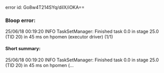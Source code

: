 error id: Go8w4T214SYq/dilX/iOKA==
### Bloop error:

25/06/18 00:19:20 INFO TaskSetManager: Finished task 0.0 in stage 25.0 (TID 20) in 45 ms on hpomen (executor driver) (1/1)
#### Short summary: 

25/06/18 00:19:20 INFO TaskSetManager: Finished task 0.0 in stage 25.0 (TID 20) in 45 ms on hpomen (...